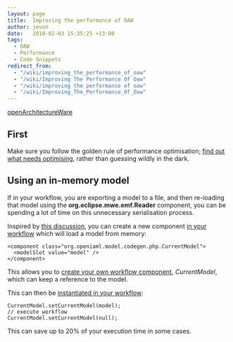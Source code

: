 ```yaml
---
layout: page
title:  Improving the performance of OAW
author: jevon
date:   2010-02-03 15:35:25 +13:00
tags:
  - OAW
  - Performance
  - Code Snippets
redirect_from:
  - "/wiki/improving_the_performance_of_oaw"
  - "/wiki/Improving The Performance Of Oaw"
  - "/wiki/improving the performance of oaw"
  - "/wiki/Improving_The_Performance_Of_Oaw"
---
```


[openArchitectureWare](openArchitectureWare.md)

## First
Make sure you follow the golden rule of performance optimisation; <a href="http://journals.jevon.org/users/jevon-phd/entry/19796">find out what needs optimising</a>, rather than guessing wildly in the dark.

## Using an in-memory model
If in your workflow, you are exporting a model to a file, and then re-loading that model using the **org.eclipse.mwe.emf.Reader** component, you can be spending a lot of time on this unnecessary serialisation process.

Inspired by <a href="http://www.openarchitectureware.org/article.php/How_to_use_oAW_with_a_JavaBeans_based_MM">this discussion</a>, you can create a new component <a href="http://code.google.com/p/iaml/source/browse/trunk/org.openiaml.model.codegen.php/src/workflow/runtime-memory.oaw?spec=svn1435&r=1435">in your workflow</a> which will load a model from memory:

```
<component class="org.openiaml.model.codegen.php.CurrentModel">
  <modelSlot value="model" />
</component>
```

This allows you to <a href="http://code.google.com/p/iaml/source/browse/trunk/org.openiaml.model.codegen.php/src/org/openiaml/model/codegen/php/CurrentModel.java?spec=svn1435&r=1435">create your own workflow component</a>, _CurrentModel_, which can keep a reference to the model.

This can then be <a href="http://code.google.com/p/iaml/source/browse/trunk/org.openiaml.model.codegen.php/src/org/openiaml/model/codegen/php/OawCodeGenerator.java?spec=svn1435&r=1435#327">instantiated in your workflow</a>:

```
CurrentModel.setCurrentModel(model);
// execute workflow
CurrentModel.setCurrentModel(null);
```

This can save up to 20% of your execution time in some cases.
